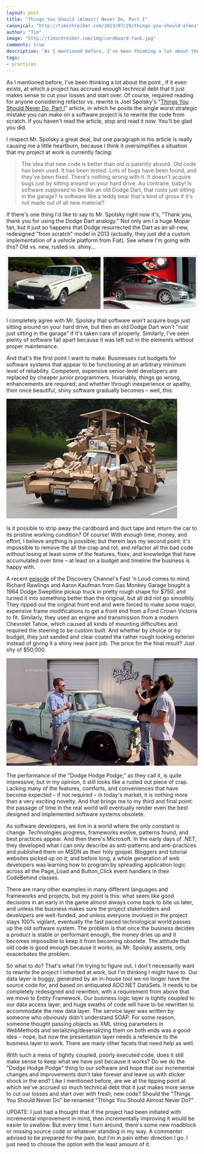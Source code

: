 ```yaml
--- 
layout: post
title: "Things You Should (Almost) Never Do, Part I"
canonical: "http://timschreiber.com/2013/07/29/things-you-should-almost-never-do-part-i/"
author: "Tim"
image: "http://timschreiber.com/img/cardboard-tank.jpg"
comments: true
description: "As I mentioned before, I've been thinking a lot about the point , if it even exists, at which a project has accrued enough technical debt that it just makes sense to cut your losses and start over. Of course..."
tags:
- practices
---
```


As I mentioned before, I've been thinking a lot about the point , if it even exists, at which a project has accrued enough technical debt that it just makes sense to cut your losses and start over. Of course, required reading for anyone considering refactor vs. rewrite is Joel Spolsky's &quot;[Things You Should Never Do, Part I][1]&quot; article, in which he posits the single worst strategic mistake you can make on a software project is to rewrite the code from scratch. If you haven't read the article, stop and read it now. You'll be glad you did.

I respect Mr. Spolsky a great deal, but one paragraph in his article is really causing me a little heartburn, because I think it oversimplifies a situation that my project at work is currently facing:

> The idea that new code is better than old is patently absurd. Old code has been used. It has been tested. Lots of bugs have been found, and they've been fixed. There's nothing wrong with it. It doesn't acquire bugs just by sitting around on your hard drive. Au contraire, baby! Is software supposed to be like an old Dodge Dart, that rusts just sitting in the garage? Is software like a teddy bear that's kind of gross if it's not made out of all new material?

If there's one thing I'd like to say to Mr. Spolsky right now it's, &quot;Thank you, thank you for using the Dodge Dart analogy.&quot; Not only am I a huge Mopar fan, but it just so happens that Dodge resurrected the Dart as an all-new, redesigned &quot;from scratch&quot; model in 2013 (actually, they just did a custom implementation of a vehicle platform from Fiat). See where I'm going with this? Old vs. new, rusted vs. shiny...

![Old and Busted / New Hotness][2]

I completely agree with Mr. Spolsky that software won't acquire bugs just sitting around on your hard drive, but then an old Dodge Dart won't &quot;rust just sitting in the garage&quot; if it's taken care of properly. Similarly, I've seen plenty of software fall apart because it was left out in the elements without proper maintenance.

And that's the first point I want to make: Businesses cut budgets for software systems that appear to be functioning at an arbitrary minimum level of reliability. Competent, expensive senior-level developers are replaced by cheaper junior programmers. Invariably, things go wrong, enhancements are required; and whether through inexperience or apathy, their once beautiful, shiny software gradually becomes &ndash; well, this:

![They're &quot;Features&quot;][3]

Is it possible to strip away the cardboard and duct tape and return the car to its pristine working condition? Of course! With enough time, money, and effort, I believe anything is possible; but therein lays my second point: it's impossible to remove the all the crap and rot, and refactor all the bad code without losing at least some of the features, fixes, and knowledge that have accumulated over time &ndash; at least on a budget and timeline the business is happy with.

A recent [episode][4] of the Discovery Channel's Fast 'n Loud comes to mind. Richard Rawlings and Aaron Kaufman from Gas Monkey Garage bought a 1964 Dodge Sweptline pickup truck in pretty rough shape for $750, and turned it into something better than the original, but all did not go smoothly. They ripped out the original front end and were forced to make some major, expensive frame modifications to get a front end from a Ford Crown Victoria to fit. Similarly, they used an engine and transmission from a modern Chevrolet Tahoe, which caused all kinds of mounting difficulties and required the steering to be custom built. And whether by choice or by budget, they just sanded and clear coated the rather rough looking exterior instead of giving it a shiny new paint job. The price for the final result? Just shy of $50,000.

![Dodge Hodge Podge][5]

The performance of the &quot;Dodge Hodge Podge,&quot; as they call it, is quite impressive; but in my opinion, it still looks like a rusted out piece of crap. Lacking many of the features, comforts, and conveniences that have become expected &ndash; if not required &ndash; in today's market, it is nothing more than a very exciting novelty. And that brings me to my third and final point: the passage of time in the real world will eventually render even the best designed and implemented software systems obsolete.

As software developers, we live in a world where the only constant is change. Technologies progress, frameworks evolve, patterns found, and best practices appear. And then there's Microsoft. In the early days of .NET, they developed what I can only describe as anti-patterns and anti-practices and published them on MSDN as their holy gospel. Bloggers and tutorial websites picked up on it; and before long, a whole generation of web developers was learning how to program by spreading application logic across all the Page_Load and Button_Click event handlers in their CodeBehind classes.

There are many other examples in many different languages and frameworks and projects, but my point is this: what seem like good decisions in an early in the game almost always come back to bite us later, and unless the business makes sure the project stakeholders and developers are well-funded, and unless everyone involved in the project stays 100% vigilant, eventually the fast paced technological world passes up the old software system. The problem is that once the business decides a product is stable or performant enough, the money dries up and it becomes impossible to keep it from becoming obsolete. The attitude that old code is good enough because it works, as Mr. Spolsky asserts, only exacerbates the problem.

So what to do? That's what I'm trying to figure out. I don't necessarily want to rewrite the project I inherited at work, but I'm thinking I might have to. Our data layer is buggy, generated by an in-house tool we no longer have the source code for, and based on antiquated ADO.NET DataSets. It needs to be completely redesigned and rewritten, with a requirement from above that we move to Entity Framework. Our business logic layer is tightly coupled to our data access layer, and huge swaths of code will have to be rewritten to accommodate the new data layer. The service layer was written by someone who obviously didn't understand SOAP. For some reason, someone thought passing objects as XML string parameters in WebMethods and serializing/deserializing them on both ends was a good idea &ndash; nope, but now the presentation layer needs a reference to the business layer to work. There are many other facets that need help as well.

With such a mess of tightly coupled, poorly executed code, does it still make sense to keep what we have just because it works? Do we do the &quot;Dodge Hodge Podge&quot; thing to our software and hope that our incremental changes and improvements don't take forever and leave us with sticker shock in the end? Like I mentioned before, are we at the tipping point at which we've accrued so much technical debt that it just makes more sense to cut our losses and start over with fresh, new code? Should the &quot;Things You Should Never Do&quot; be renamed &quot;Things You Should Almost Never Do?&quot;

UPDATE: I just had a thought that if the project had been initiated with incremental improvement in mind, then incrementally improving it would be easier to swallow. But every time I turn around, there's some new roadblock or missing source code or whatever standing in my way. A commenter advised to be prepared for the pain, but I'm in pain either direction I go. I just need to choose the option with the least amount of it.

[1]: http://www.joelonsoftware.com/articles/fog0000000069.html
[2]: /img/old-new-dart.jpg
[3]: /img/cardboard-tank.jpg
[4]: http://dsc.discovery.com/tv-shows/fast-n-loud/season-2-episodes4.htm
[5]: /img/dodge-hodge-podge.jpg
